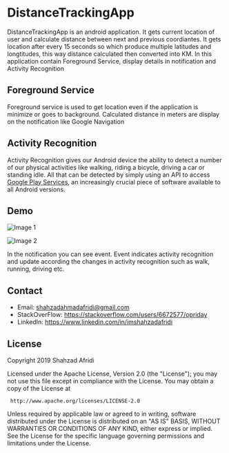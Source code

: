 # DistanceTrackingApp

DistanceTrackingApp is an android application. It gets current location of user and calculate distance between next and previous coordiantes. It gets location after every 15 seconds so which produce multiple latitudes and longtitudes, this way distance calculated then converted into KM. In this application contain Foreground Service, display details in notification and Activity Recognition

## Foreground Service
Foreground service is used to get location even if the application is minimize or goes to background. Calculated distance in meters are display on the notification like Google Navigation

## Activity Recognition
Activity Recognition gives our Android device the ability to detect a number of our physical activities like walking, riding a bicycle, driving a car or standing idle. All that can be detected by simply using an API to access [Google Play Services](http://developer.android.com/google/play-services/index.html), an increasingly crucial piece of software available to all Android versions.

## Demo
![Image 1](https://lh3.googleusercontent.com/nAJE_6oY3xnYRKD0C8_edZz7R-rPFSB7mBd44MZMJeKnAW_CDQaE3guTVO1kk-XZBzBl13-vbAypCX2LGwlgA7Awsex4ns6xM1bG1IwiG0EEZNRev-HMeoYxnx_lnRx0TFtJyi10_kbvXJrvM9EcI8HSaN8RAn9k-9jMgn7ut7JF2ScU3p10xUrs1fR0l6heIAi3sDo47YFC4HQKFtxCXNCZHc0HdYxiwGxA7CFpomfKsgDGYqgathQ0bdPS4biFrV3P2kfWiCEoG8t0FD9cs9qyb4RtX9oVjkyCpMGysRCNG0mpUEZq93AQfMmTRsDZ__N-ne2zTVKG5O4ZzvU-5OxCkyhrDk1ZyHhNkNtszUuC1TGsiY9A10aGGthcMMjRMtDXnh-T6PUzabk9pdVU4hlNAvcgDNOJ1saGl8gIP8cYIg03fTQpyLRQXP9MdGJG9KnIqR9cM0FIsXAlzb01bv32h43z7sCXgQ2DDCJhulXg9-YQ9eb7V0b5JKVvodFF50rspDV0dAWm1Z2lN3IaK2VAGkVakjs1uYHjugZw9vIdnkss1pdZC9x6-BrNLsGzCBrgnn7niLREssjUAUubnTr57fxBcdLiHcqNDqucLGbYraMJ_f7nAPBTqXSolXNgrSxwXGs_vmotFyzUAQ-GGEIf7VvlE0Y=w444-h888-no "Title")

![Image 2](https://lh3.googleusercontent.com/TVB2EACwbUTX2aGUQI55tw6WP_3TRtKYS2STEouDn41R9BzTIFkpAC4xnNlO5wYOvMdQPdlWTyw9M0B-jFAoofXym2BOB2kxHCcgL649SHDm1txjdAnPW52iY24ir8kTiyNfh4AjxzvtOSmRNZssFurq4slmFpzZYCuYun9zRnoIH_eOnXPN3nAa_LEmk2A9X6s2UpEULU0mLmkjRsSJgeKrZ9FxDZF_t2hB09LJsMLuSLm47JwQRDgKMOD936xMCqS9mMxRSjYPX8Wf9QIHQ4RUBkwA7K0BXztPzYwKvgftrCudRaBxGbZ3th0e6mZzCWIRh7ZqP8L8vEoO1lf4TAmsyzUk0hzbRR3kL_18pZnuQcQ0T3XyWPxhkJfGsAO9vaKt0uZy52U6241ZPYaA7gVXYmO-QzSLRCyzT5zggR7HXPeNjsbmQdTUzt6a3X3-LVPvfnvBd4K98b27zs-W2YpY0YBxRRlHyaA8GhZKD_celATpdCigmRMHT9AV4n4hnfwUDpeTU5soyGYoJ0w4WB9Ox1-pESpHMJWzcsZU7JgGNEOBQIDXIy-zyydvwW9OESOs-OF-qrCE53Mem52dWdJqtrvs1BuBfJXIV9cJwLLWo6Kjd5DOgb-tbIwxm_SF5DRUaQTDYihub4xfePt--lXHt53tm7A=w444-h888-no "Title")

In the notification you can see event. Event indicates activity recognition and update according the changes in activity recognition such as walk, running, driving etc.

## Contact

 - Email:     shahzadahmadafridi@gmail.com 
 - StackOverFlow: https://stackoverflow.com/users/6672577/opriday 
 - LinkedIn: https://www.linkedin.com/in/imshahzadafridi


## License

Copyright 2019 Shahzad Afridi

   Licensed under the Apache License, Version 2.0 (the "License");
   you may not use this file except in compliance with the License.
   You may obtain a copy of the License at

     http://www.apache.org/licenses/LICENSE-2.0

   Unless required by applicable law or agreed to in writing, software
   distributed under the License is distributed on an "AS IS" BASIS,
   WITHOUT WARRANTIES OR CONDITIONS OF ANY KIND, either express or implied.
   See the License for the specific language governing permissions and
   limitations under the License.



